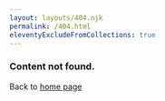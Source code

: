 ```yaml
---
layout: layouts/404.njk
permalink: /404.html
eleventyExcludeFromCollections: true
---
```

### Content not found.

Back to [home page]({{metadata.url}})
